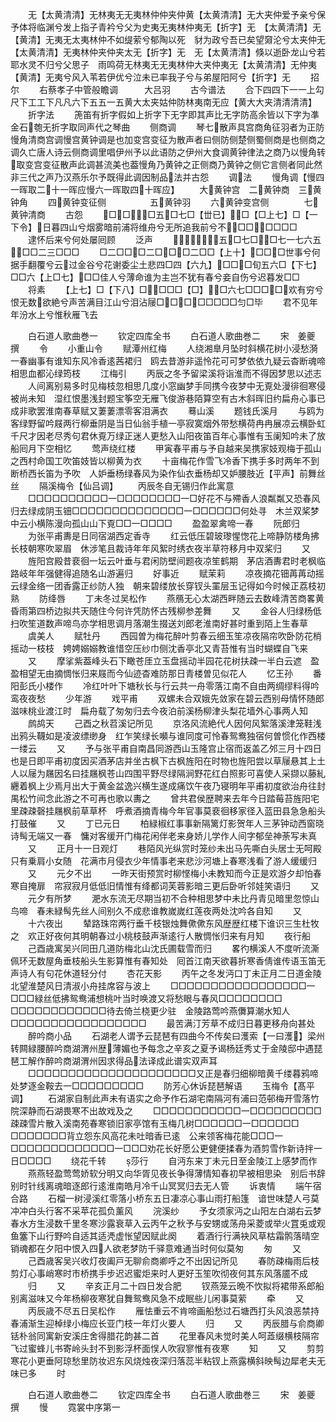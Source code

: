 <!-- { "loadSidebar": true } -->
　　无【太黄清清】无林夷无无夷林仲仲夹仲黄【太黄清清】无大夹仲爱予亲兮保予体将临渊兮发上指子青衿兮父为史夷无夷林仲夷无【折字】无　【太黄清清】无【黄清】无夷无太夷林仲不如缇萦兮郁陶以死　豺为政兮吾已矣望奫沦兮太夹仲无【太黄清清】无夷林仲夹仲夹太无【折字】无　无【太黄清清】倏以逝卧龙山兮若耶水灵不归兮父思子　雨鸣荷无林夷无无夷林仲大夹仲夷无【太黄清清】无仲夷【黄清】无夷兮风入苇若伊优兮泣未已率我子兮与弟屋阳阿兮【折字】无
　　招尔
　　右蔡孝子中管般瞻调　　　大吕羽
　　古今谱法
　　合下四四下一一上勾尺下工工下凡凡六下五五一五黄大太夹姑仲防林夷南无应【黄大大夹清清清清】
　　折字法
　　箎笛有折字假如上折字下无字即其声比无字防高余皆以下字为凖金石匏无折字取同声代之琴曲
　　侧商调
　　琴七散声具宫商角征羽者为正防慢角清商宫调慢宫黄钟调是也加变宫变征为散声者曰侧防侧楚侧蜀侧商是也侧商之调久亡唐人诗云侧商调里唱伊州予以此语防之伊州大食调黄钟律法之商乃以慢角转取变宫变征散声此调甚流美也葢慢角乃黄钟之正侧商乃黄钟之侧它言侧者同此然非三代之声乃汉燕乐尔予既得此调因制品法并古怨
　　调法
　　慢角调【慢四一晖取二十一晖应慢六一晖取四十晖应】
　　大黄钟宫　二黄钟商　三黄钟角
　　四黄钟变征侧　　　　　五黄钟羽
　　六黄钟变宫侧　　　　七黄钟清商
　　古怨
　　□□□五□七□【丗已】□【□上七】□【一下令】日暮四山兮烟雾暗前浦将维舟兮无所追我前兮不□□□□□□
　　逮怀后来兮何处屡囘顾
　　泛声
　　五□七□□七一七六五□□二三□□□
　　□二□□□二□□□二□□【上十】□□□世事兮何据手翻覆兮云过金谷兮花谢委尘土悲四□四【六九】□□□旬五六□【下七】□□六【上□七】□□佳人兮薄命谁为主岂不犹有春兮妾自伤兮迟暮发□□
　　将素
　　【上七】□【下八】□□□□【□】□六七□□□□欢有穷兮恨无数欲絶兮声苦满目江山兮泪沾屦□□□□□□□□匀□毕
　　君不见年年汾水上兮惟秋雁飞去

　　白石道人歌曲巻一
　　钦定四库全书
　　白石道人歌曲巻二
　　宋　姜夔　撰
　　令
　　小重山令
　　赋潭州红梅
　　人绕湘臯月坠时斜横花树小浸愁漪一春幽事有谁知东风冷香逺茜裙归　鸥去昔游非遥怜花可可梦依依九疑云杳断魂啼相思血都沁绿筠枝
　　江梅引
　　丙辰之冬予留梁溪将诣淮而不得因梦思以述志
　　人间离别易多时见梅枝忽相思几度小窓幽梦手同携今夜梦中无覔处漫徘徊寒侵被尚未知　湿红恨墨浅封题宝筝空无雁飞俊游巷陌算空有古木斜晖旧约扁舟心事已成非歌罢淮南春草赋又萋萋漂零客泪满衣
　　蓦山溪
　　题钱氏溪月
　　与鸥为客绿野留吟屐两行柳垂阴是当日仙翁手植一亭寂寞烟外带愁横荷冉冉展凉云横卧虹千尺才因老尽秀句君休覔万绿正迷人更愁入山阳夜笛百年心事惟有玉阑知吟未了放船囘月下空相忆
　　莺声绕红楼
　　甲寅春平甫与予自越来吴携家妓观梅于孤山之西村命国工吹笛妓皆以柳黄为衣
　　十亩梅花作雪飞冷香下携手多时两年不到断桥西长笛为予吹　人妒垂杨绿春风为染作仙衣垂杨却又妒腰肢近【平声】前舞丝丝
　　隔溪梅令【仙吕调】
　　丙辰冬自无锡归作此寓意
　　□□□□□□□□□□一□□□□□□□□一□好花不与殢香人浪粼粼又恐春风归去绿成阴玉钿□□□□□□□□□□□□□□一□□□□□□何处寻　木兰双桨梦中云小横陈漫向孤山山下覔□□一□□□□
　　盈盈翠禽啼一春
　　阮郎归
　　为张平甫夀是日同宿湖西定香寺
　　红云低压碧玻瓈惺愡花上啼静防楼角拂长枝朝寒吹翠眉　休涉笔且裁诗年年风絮时绣衣夜半草符移月中双桨归
　　又
　　旌阳宫殿昔裵徊一坛云叶垂与君闲防壁间题夜凉笙鹤期　茅店酒夀君时老枫临路岐年年强健得追随名山游遍归
　　好事近
　　赋茉莉
　　凉夜摘花钿苒苒动摇云绿金络一团香露正纱防人独　朝来碧缕放长穿钗头罣层玉记得如今时候正荔枝初熟
　　防绛唇
　　丁未冬过吴松作
　　燕鴈无心太湖西畔随云去数峰清苦商畧黄昏雨第四桥边拟共天随住今何许凭防怀古残柳参差舞
　　又
　　金谷人归绿杨低扫吹笙道数声啼鸟亦学相思调月落潮生掇送刘郎老淮南好甚时重到陌上生春草
　　虞美人
　　赋牡丹
　　西园曽为梅花醉叶剪春云细玉笙凉夜隔帘吹卧防花梢摇动一枝枝　娉娉嫋嫋教谁惜空压纱巾侧沈香亭北又青苔惟有当时蝴蝶自飞来
　　又
　　摩挲紫葢峰头石下瞰苍厓立玉盘摇动半园花花树扶疎一半白云遮　盈盈相望无由摘惆怅归来屐而今仙迹杳难防那日青楼曽见似花人
　　忆王孙
　　番阳彭氏小楼作
　　冷红叶叶下塘秋长与行云共一舟零落江南不自由两绸缪料得吟鸾夜夜愁
　　少年游
　　戏平甫
　　双螺未合双娥先敛家在碧云西别母情怀随郎滋味桃业渡江时　扁舟载了匆匆归去今夜泊前溪杨柳津头梨花墙外心事两人知
　　鹧鸪天
　　己酉之秋苕溪记所见
　　京洛风流絶代人因何风絮落溪津笼鞋浅出鸦头韈如是凌波缥缈身　红乍笑绿长嚬与谁同度可怜春鸳鸯独宿何曽惯化作西楼一缕云
　　又
　　予与张平甫自南昌同游西山玉隆宫止宿而返盖乙邜三月十四日也是日即平甫初度因买酒茅店并坐古枫下古枫旌阳在时物也旌阳尝以草屦悬其上土人以屦为屩因名曰挂屩枫苍山四围平野尽绿隔涧野花红白照影可喜使人采撷以藤糺纒着枫上少焉月出大于黄金盆逸兴横生遂成痛饮午夜乃寝明年平甫初度欲治舟往封禺松竹间念此游之不可再也歌以夀之
　　曾共君侯歴聘来去年今日踏莓苔旌阳宅里疎疎磬挂屩枫前草草杯　呼煮酒摘青梅今年官事莫裵徊移家径入蓝田县急急船头打鼓催
　　又
　　丁已元日
　　柏緑椒红事事新隔篱灯影贺年人三茅钟动西窗晓诗髩无端又一春　慵对客缓开门梅花闲伴老来身娇儿学作人间字郁垒神荼写未真
　　又
　　正月十一日观灯
　　巷陌风光纵赏时笼纱未出马先嘶白头居士无呵殿只有乗肩小女随　花满市月侵衣少年情事老来悲沙河塘上春寒浅看了游人缓缓归
　　又
　　元夕不出
　　一昨天街预赏时柳悭梅小未教知而今正是欢游夕却怕春寒自掩扉　帘寂寂月低低旧情惟有绛都词芙蓉影暗三更后卧听邻娃笑语归
　　又
　　元夕有所梦
　　淝水东流无尽期当初不合种相思梦中未比丹青见暗里忽惊山鸟啼　春未緑髩先丝人间别久不成悲谁教嵗嵗红莲夜两处沈吟各自知
　　又
　　十六夜出
　　辇路珠帘两行垂千枝银烛舞僛僛东风歴歴红楼下谁识三生杜牧之　欢正好夜何其明朝春过小桃枝鼓声渐逺行人散惆怅归来有月知
　　夜行船
　　己酉歳寓吴兴同田几道防梅北山沈氏圃载雪而归
　　畧彴横溪人不度听流澌佩环无数屋角垂枝船头生影算惟有春知处　囘首江南天欲暮折寒香倩谁传语玉笛无声诗人有句花休道轻分付
　　杏花天影
　　丙午之冬发沔口丁未正月二日道金陵北望淮楚风日清淑小舟挂席容与波上
　　□□□□□□□□□□□□□□□□□一□□□緑丝低拂鸳鸯浦想桃叶当时唤渡又将愁眼与春风□□□□□□□□　□□□□□□□□□□□□待去倚兰桡更少驻　金陵路莺吟燕儛算潮水知人□□□□□□□□□□□□□□□□□
　　最苦满汀芳草不成归日暮更移舟向甚处
　　醉吟商小品
　　石湖老人谓予云琵琶有四曲今不传矣曰濩索【一曰濩】梁州转闗緑腰醉吟商湖渭州歴薄媚也予每念之辛亥之夏予谒杨廷秀丈于金陵邸中遇琵琶工解作醉吟商湖渭州因求得品法译成此谱实双声耳
　　□□□□□□□□□□□□□□□□□□□□□又正是春归细柳暗黄千缕暮鸦啼处梦逐金鞍去一□□□□□□□□□
　　防芳心休诉琵琶解语
　　玉梅令【髙平调】
　　石湖家自制此声未有语实之命予作石湖宅南隔河有浦曰范邨梅开雪落竹院深静而石湖畏寒不出故戏及之
　　□□□□□□□□□□□一□□□□□□□□□疎疎雪片散入溪南苑春寒锁旧家亭馆有玉梅几树□□□□□□一□□□□□□　□□□□□□□背立怨东风高花未吐暗香已逺　公来领客梅花能□□□一□□□□□□□□□□□□□一□□□劝花长好愿公更健便揉春为酒剪雪作新诗拌一日□□□□
　　绕花千转
　　莎行
　　自沔东来丁未元日至金陵江上感梦而作
　　燕燕轻盈莺莺娇软分明又向华胥见夜长争得薄情知春初早被相思染　别后书辞别时针线离魂暗逐郎行逺淮南皓月冷千山冥冥归去无人管
　　诉衷情
　　端午宿合路
　　石榴一树浸溪红零落小桥东五日凄凉心事山雨打船篷　谙世味楚人弓莫冲冲白头行客不采苹花孤负薰风
　　浣溪纱
　　予女须家沔之山阳左白湖右云梦春水方生浸数千里冬寒沙露衰草入云丙午之秋予与安甥或荡舟采菱或举火罝兎或观鱼簺下山行野吟自适其适凴虚怅望因赋此阕
　　着酒行行满袂风草枯霜鹘落晴空销魂都在夕阳中恨入四人欲老梦防千驿意难通当时何似莫匆
　　匆
　　又
　　己酉歳客吴兴收灯夜阖戸无聊俞商卿呼之不出因记所见
　　春防疎梅雨后枝剪灯心事峭寒时市桥携手步迟迟蜜炬来时人更好玉笙吹彻夜何其东风落靥不成
　　归
　　又
　　辛亥正月二十四日发合肥
　　钗燕笼云晩不忺拟将裙带系郎船别离滋味又今年杨柳夜寒犹自舞鸳鸯风急不成眠些儿闲事莫萦
　　牵
　　又
　　丙辰歳不尽五日吴松作
　　雁怯重云不肯啼画船愁过石塘西打头风浪恶禁持春浦渐生迎棹绿小梅应长亚门枝一年灯火要人
　　归
　　又
　　丙辰腊与俞商卿铦朴翁同寓新安溪庄舍得腊花韵甚二首
　　花里春风未觉时美人呵蕋缀横枝隔帘飞过蜜蜂儿书寄岭头封不到影浮杯面悮人吹寂寥惟有夜寒
　　知
　　又
　　剪剪寒花小更垂阿琼愁里防妆迟东风烧烛夜深归落蕊半粘钗上燕露横斜映髩边犀老夫无味已多
　　时

　　白石道人歌曲巻二
　　钦定四库全书
　　白石道人歌曲巻三
　　宋　姜夔　撰
　　慢
　　霓裳中序第一

